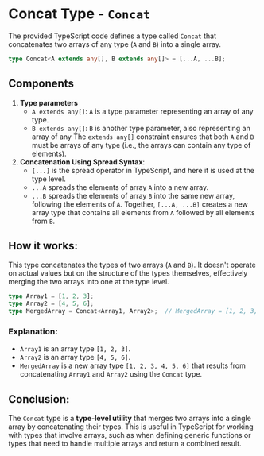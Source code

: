 # Concat Type - `Concat` 

The provided TypeScript code defines a type called `Concat` that concatenates two arrays of any type (`A` and `B`) into a single array. 

```ts
type Concat<A extends any[], B extends any[]> = [...A, ...B];
```

## Components
1. **Type parameters**
   * `A extends any[]`: `A` is a type parameter representing an array of any type.
   * `B extends any[]`: `B` is another type parameter, also representing an array of any The `extends any[]` constraint ensures that both `A` and `B` must be arrays of any type (i.e., the arrays can contain any type of elements).
2. **Concatenation Using Spread Syntax**:
   * `[...]` is the spread operator in TypeScript, and here it is used at the type level.
   * `...A` spreads the elements of array `A` into a new array.
   * `...B` spreads the elements of array `B` into the same new array, following the elements of `A`.
   Together, `[...A, ...B]` creates a new array type that contains all elements from `A` followed by all elements from `B`.

## How it works:
This type concatenates the types of two arrays (`A` and `B`). It doesn't operate on actual values but on the structure of the types themselves, effectively merging the two arrays into one at the type level.

```ts
type Array1 = [1, 2, 3];
type Array2 = [4, 5, 6];
type MergedArray = Concat<Array1, Array2>;  // MergedArray = [1, 2, 3, 4, 5, 6]
```

### Explanation:
* `Array1` is an array type `[1, 2, 3]`.
* `Array2` is an array type `[4, 5, 6]`.
* `MergedArray` is a new array type `[1, 2, 3, 4, 5, 6]` that results from concatenating `Array1` and `Array2` using the `Concat` type.

## Conclusion:
The `Concat` type is a **type-level utility** that merges two arrays into a single array by concatenating their types. This is useful in TypeScript for working with types that involve arrays, such as when defining generic functions or types that need to handle multiple arrays and return a combined result.